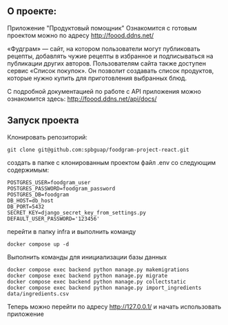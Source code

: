 ## О проекте:

Приложение "Продуктовый помощник"
Ознакомится с готовым проектом можно по адресу
http://foood.ddns.net/

«Фудграм» — сайт, на котором пользователи могут публиковать рецепты, добавлять
чужие рецепты в избранное и подписываться на публикации других авторов.
Пользователям сайта также доступен сервис «Список покупок».
Он позволит создавать список продуктов, которые нужно купить для приготовления
выбранных блюд.

С подробной документацией по работе с API приложения можно ознакомится здесь:
http://foood.ddns.net/api/docs/

## Запуск проекта

Клонировать репозиторий:

```
git clone git@github.com:spbguap/foodgram-project-react.git
```

создать в папке с клонированным проектом файл .env со следующим содержимым:

```
POSTGRES_USER=foodgram_user
POSTGRES_PASSWORD=foodgram_password
POSTGRES_DB=foodgram
DB_HOST=db_host
DB_PORT=5432
SECRET_KEY=django_secret_key_from_settings.py
DEFAULT_USER_PASSWORD='123456'
```

перейти в папку infra и выполнить команду

```
docker compose up -d
```

Выполнить команды для инициализации базы данных

```
docker compose exec backend python manage.py makemigrations
docker compose exec backend python manage.py migrate
docker compose exec backend python manage.py collectstatic
docker compose exec backend python manage.py import_ingredients data/ingredients.csv
```

Теперь можно перейти по адресу
http://127.0.0.1/
и начать использовать приложение
